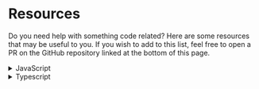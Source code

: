 # Resources
Do you need help with something code related? Here are some resources that may be useful to you. If you wish to add to this list, feel free to open a PR on the GitHub repository linked at the bottom of this page.

<details>
  <summary>JavaScript</summary>
  <details>
    <summary>Learning JavaScript</summary>

  - [Codecademy - JavaScript catalogue](https://www.codecademy.com/catalog/language/javascript/)

  - [Codecademy - Introduction to JavaScript](https://www.codecademy.com/learn/introduction-to-javascript/)

  - [Udemy - JavaScript essentials](https://www.udemy.com/course/javascript-essentials/)

  - [Eloquent JavaScript - 3rd edition](https://eloquentjavascript.net/)

  - [You Don't Know JS Yet - 2nd Edition](https://github.com/getify/You-Dont-Know-JS/)

  - [JavaScript Garden](https://bonsaiden.github.io/JavaScript-Garden/)

  - [MDN](https://developer.mozilla.org/en-US/docs/Web/JavaScript/)

  - [NodeSchool](https://nodeschool.io/#workshoppers/)

  - [w3schools - JavaScript Tutorial](https://www.w3schools.com/js/)

  </details>
  <details>
    <summary>Documentation</summary>

  - [MDN - Reference](https://developer.mozilla.org/en-US/docs/Web/JavaScript/Reference/)

  - [NodeJS - v12.x](https://nodejs.org/dist/latest-v12.x/docs/api/)

  - [DevDocs](https://devdocs.io/javascript/)

  - [w3schools - JavaScript and HTML DOM reference](https://www.w3schools.com/jsref/)

  </details>
  <details>
    <summary>Callbacks</summary>

  - [Callback Hell](http://callbackhell.com/)
  
  - [JavaScript Info](https://javascript.info/callbacks/)

  - [freeCodeCamp](https://www.freecodecamp.org/news/javascript-callback-functions-what-are-callbacks-in-js-and-how-to-use-them/)

  </details>
  <details>
    <summary>Promises/Asynchronous functions</summary>

  - [MDN - Promise](https://developer.mozilla.org/en-US/docs/Web/JavaScript/Reference/Global_Objects/Promise/)

  - [MDN - await operator](https://developer.mozilla.org/en-US/docs/Web/JavaScript/Reference/Operators/await/)

  - [MDN - Async function](https://developer.mozilla.org/en-US/docs/Web/JavaScript/Reference/Statements/async_function/)

  - [web.dev (Google Developers) - JavaScript Promises: An introduction](https://web.dev/promises/)

  - [Medium article](https://medium.com/javascript-scene/master-the-javascript-interview-what-is-a-promise-27fc71e77261/)

  - [Ponyfoo - Understanding JavaScript's async await](https://ponyfoo.com/articles/understanding-javascript-async-await/)

  - [freeCodeCamp - JavaScript — from callbacks to async/await](https://medium.freecodecamp.org/javascript-from-callbacks-to-async-await-1cc090ddad99/)

  - [Discord.JS - Understanding async/await](https://discordjs.guide/additional-info/async-await/)

  - [Alligator.io - Exploring Async/Await Functions in JavaScript](https://alligator.io/js/async-functions/)

  - [Evie - Understanding Promises](https://js.evie.dev/promises/)
  </details>
  <details>
    <summary>Discord API Libraries</summary>
    <details>
      <summary><a href="https://www.npmjs.com/package/discord.js">Discord.JS</a></summary>

  - [Docs](https://discord.js.org/#/docs/main/stable/general/welcome/)
  - [Guide](https://discordjs.guide/)

    </details>
    <details>
      <summary><a href="https://www.npmjs.com/package/eris">Eris</a></summary>

  - [Docs](https://abal.moe/Eris/docs/)

    </details>
    <details>
      <summary><a href="https://www.npmjs.com/package/detritus-client">Detritus</a></summary>

  - [Docs](https://detritusjs.com/)

    </details>
  </details>
  <details>
    <summary>Web Frameworks/Libraries</summary>
  
  - [React](https://reactjs.org/)
  - [Angular](https://angular.io/)
  - [Vue](https://vuejs.org/)
  
  </details>
</details>


<details>
  <summary>Typescript</summary>
    <details>
      <summary>Starting Out with Typescript</summary>

  - [Migrating from JS](https://www.typescriptlang.org/docs/handbook/migrating-from-javascript.html/)
  
  - [Installation](https://www.typescriptlang.org/download/)

    </details>
    <details>
      <summary>References</summary>

  - [Handbook](https://www.typescriptlang.org/docs/handbook/intro.html)
  
  - [tsconfig](https://www.typescriptlang.org/tsconfig/)

    </details>
    <details>
      <summary>Other Websites</summary>

  - [Playground](https://www.typescriptlang.org/play/)
  
  - [GitHub Repo](https://github.com/microsoft/TypeScript/)
    </details>
  </details>
</details>
